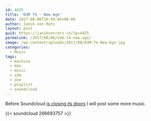 ```yaml
---
id: 4425
title: 'O3M 74 - New Age'
date: 2017-08-06T20:50:05+00:00
author: Janik von Rotz
layout: post
guid: https://janikvonrotz.ch/?p=4425
permalink: /2017/08/06/o3m-74-new-age/
image: /wp-content/uploads/2017/08/O3M-74-New-Age.jpg
categories:
  - Music
tags:
  - machine
  - man
  - music
  - o3m
  - one
  - playlist
  - soundcloud
---
```

Before Soundcloud [is closing its doors](https://news.ycombinator.com/item?id=14711461) I will post some more music.

{{< soundcloud 266693757 >}}